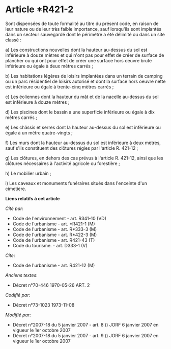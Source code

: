 # Article *R421-2

Sont dispensées de toute formalité au titre du présent code, en raison de leur nature ou de leur très faible importance, sauf
lorsqu'ils sont implantés dans un secteur sauvegardé dont le périmètre a été délimité ou dans un site classé :

a) Les constructions nouvelles dont la hauteur au-dessus du sol est inférieure à douze mètres et qui n'ont pas pour effet de
créer de surface de plancher ou qui ont pour effet de créer une surface hors oeuvre brute inférieure ou égale à deux mètres
carrés ;

b) Les habitations légères de loisirs implantées dans un terrain de camping ou un parc résidentiel de loisirs autorisé et
dont la surface hors oeuvre nette est inférieure ou égale à trente-cinq mètres carrés ;

c) Les éoliennes dont la hauteur du mât et de la nacelle au-dessus du sol est inférieure à douze mètres ;

d) Les piscines dont le bassin a une superficie inférieure ou égale à dix mètres carrés ;

e) Les châssis et serres dont la hauteur au-dessus du sol est inférieure ou égale à un mètre quatre-vingts ;

f) Les murs dont la hauteur au-dessus du sol est inférieure à deux mètres, sauf s'ils constituent des clôtures régies par
l'article R. 421-12 ;

g) Les clôtures, en dehors des cas prévus à l'article R. 421-12, ainsi que les clôtures nécessaires à l'activité agricole ou
forestière ;

h) Le mobilier urbain ;

i) Les caveaux et monuments funéraires situés dans l'enceinte d'un cimetière.

**Liens relatifs à cet article**

_Cité par_:

  - Code de l'environnement - art. R341-10 (VD)
  - Code de l'urbanisme - art. *R421-1 (M)
  - Code de l'urbanisme - art. R*333-3 (M)
  - Code de l'urbanisme - art. R*422-3 (M)
  - Code de l'urbanisme - art. R421-43 (T)
  - Code du tourisme. - art. D333-1 (V)

_Cite_:

  - Code de l'urbanisme - art. R421-12 (M)

_Anciens textes_:

  - Décret n°70-446 1970-05-26 ART. 2

_Codifié par_:

  - Décret n°73-1023 1973-11-08

_Modifié par_:

  - Décret n°2007-18 du 5 janvier 2007 - art. 8 () JORF 6 janvier 2007 en vigueur le 1er octobre 2007
  - Décret n°2007-18 du 5 janvier 2007 - art. 9 () JORF 6 janvier 2007 en vigueur le 1er octobre 2007
